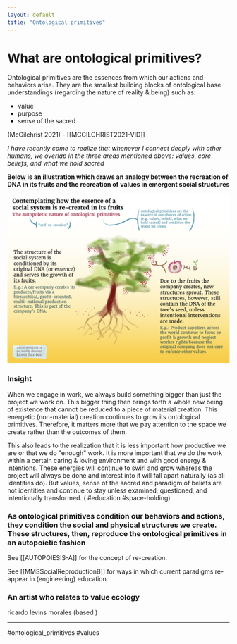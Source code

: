 ```yaml
---
layout: default
title: "Ontological primitives"
---
```


# What are ontological primitives?
Ontological primitives are the essences from which our actions and behaviors arise. They are the smallest building blocks of ontological base understandings (regarding the nature of reality & being) such as:

- value
- purpose
- sense of the sacred

(McGilchrist 2021) - [[MCGILCHRIST2021-VID]]

*I have recently come to realize that whenever I connect deeply with other humans, we overlap in the three areas mentioned above: values, core beliefs, and what we hold sacred*

**Below is an illustration which draws an analogy between the recreation of DNA in its fruits and the recreation of values in emergent social structures**

![](media/cleanshot_2024-07-28-at-17-14-00@2x.png)

### Insight
When we engage in work, we always build something bigger than just the project we work on. This bigger thing then brings forth a whole new being of existence that cannot be reduced to a piece of material creation. This energetic (non-material) creation continues to grow its ontological primitives. Therefore, it matters more that we pay attention to the space we create rather than the outcomes of them. 

This also leads to the realization that it is less important how productive we are or that we do "enough" work. It is more important that we do the work within a certain caring & loving environment and with good energy & intentions. These energies will continue to swirl and grow whereas the project will always be done and interest into it will fall apart naturally (as all identities do). But values, sense of the sacred and paradigm of beliefs are not identities and continue to stay unless examined, questioned, and intentionally transformed. ( #education #space-holding)

### As ontological primitives condition our behaviors and actions, they condition the social and physical structures we create. These structures, then, reproduce the ontological primitives in an autopoietic fashion
See [[AUTOPOIESIS-A]] for the concept of re-creation.

See [[MMSSocialReproductionB]] for ways in which current paradigms re-appear in (engineering) education. 

### An artist who relates to value ecology
ricardo levins morales (based )


_____

#ontological_primitives #values
